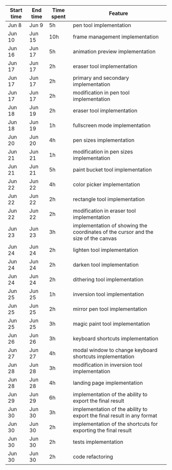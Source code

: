 Start time | End time     |Time spent   |Feature                                                       |
-----------| -------------|-------------|--------------------------------------------------------------|
Jun 8      | Jun 9        | 5h          |pen tool implementation                                       |
Jun 10     | Jun 15       | 10h         |frame management implementation                               |
Jun 16     | Jun 17       | 5h          |animation preview implementation                              |
Jun 17     | Jun 17       | 2h          |eraser tool implementation                                    |
Jun 17     | Jun 17       | 2h          |primary and secondary implementation                          |
Jun 17     | Jun 17       | 2h          |modification in pen tool implementation                       |
Jun 18     | Jun 19       | 2h          |eraser tool implementation                                    |
Jun 18     | Jun 19       | 1h          |fullscreen mode implementation                                |
Jun 20     | Jun 20       | 4h          |pen sizes implementation                                      |
Jun 21     | Jun 21       | 1h          |modification in pen sizes implementation                      |
Jun 21     | Jun 21       | 5h          |paint bucket tool implementation                              |
Jun 22     | Jun 22       | 4h          |color picker implementation                                   |
Jun 22     | Jun 22       | 2h          |rectangle tool implementation                                 |
Jun 22     | Jun 22       | 2h          |modification in eraser tool implementation                    |
Jun 23     | Jun 23       | 3h          |implementation of showing the coordinates of the cursor and the size of the canvas                                                                                     |
Jun 24     | Jun 24       | 2h          |lighten tool implementation                                   |
Jun 24     | Jun 24       | 2h          |darken tool implementation                                    |
Jun 24     | Jun 24       | 2h          |dithering tool implementation                                 |
Jun 25     | Jun 25       | 1h          |inversion tool implementation                                 |
Jun 25     | Jun 25       | 2h          |mirror pen tool implementation                                |
Jun 25     | Jun 25       | 3h          |magic paint tool implementation                               |
Jun 26     | Jun 26       | 3h          |keyboard shortcuts implementation                             |
Jun 27     | Jun 27       | 4h          |modal window to change keyboard shortcuts implementation      |
Jun 28     | Jun 28       | 3h          |modification in inversion tool implementation                 |
Jun 28     | Jun 28       | 4h          |landing page implementation                                   |
Jun 29     | Jun 29       | 6h          |implementation of the ability to export the final result      |
Jun 30     | Jun 30       | 3h          |implementation of the ability to export the final result  in any format                                                                                                 |
Jun 30     | Jun 30       | 2h          |implementation of the shortcuts for exporting the final result|
Jun 30     | Jun 30       | 2h          |tests implementation                                          |
Jun 30     | Jun 30       | 2h          |code refactoring                                         |




